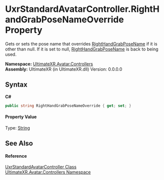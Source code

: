 # UxrStandardAvatarController.RightHandGrabPoseNameOverride Property 
 

Gets or sets the pose name that overrides <a href="P_UltimateXR_Avatar_Controllers_UxrStandardAvatarController_RightHandGrabPoseName">RightHandGrabPoseName</a> if it is other than null. If it is set to null, <a href="P_UltimateXR_Avatar_Controllers_UxrStandardAvatarController_RightHandGrabPoseName">RightHandGrabPoseName</a> is back to being used.

**Namespace:**&nbsp;<a href="N_UltimateXR_Avatar_Controllers">UltimateXR.Avatar.Controllers</a><br />**Assembly:**&nbsp;UltimateXR (in UltimateXR.dll) Version: 0.0.0.0

## Syntax

**C#**<br />
``` C#
public string RightHandGrabPoseNameOverride { get; set; }
```


#### Property Value
Type: <a href="https://docs.microsoft.com/dotnet/api/system.string" target="_blank" rel="noopener noreferrer">String</a>

## See Also


#### Reference
<a href="T_UltimateXR_Avatar_Controllers_UxrStandardAvatarController">UxrStandardAvatarController Class</a><br /><a href="N_UltimateXR_Avatar_Controllers">UltimateXR.Avatar.Controllers Namespace</a><br />